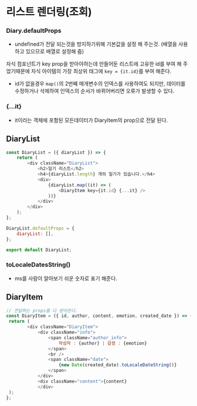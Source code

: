 # 리스트 렌더링(조회)

### Diary.defaultProps

-   undefined가 전달 되는것을 방지하기위해 기본값을 설정 해 주는것. (배열을 사용하고 있으므로 배열로 설정해 줌)

자식 컴포넌트가 key prop을 받아야하는데 만들어둔 리스트에 고유한 id를 부여 해 주었기때문에 자식 아이템의 가장 최상위 태그에 `key = {it.id}`를 부여 해준다.

-   id가 없을경우 `map()`의 2번째 매개변수의 인덱스를 사용하여도 되지만, 데이터를 수정하거나 삭제하여 인덱스의 순서가 바뀌어버리면 오류가 발생할 수 있다.

### {...it}

-   it이라는 객체에 포함된 모든데이터가 DiaryItem의 prop으로 전달 된다.

## DiaryList

```javascript
const DiaryList = ({ diaryList }) => {
    return (
        <div className="DiaryList">
            <h2>일기 리스트</h2>
            <h4>{diaryList.length} 개의 일기가 있습니다.</h4>
            <div>
                {diaryList.map((it) => (
                    <DiaryItem key={it.id} {...it} />
                ))}
            </div>
        </div>
    );
};

DiaryList.defaultProps = {
    diaryList: [],
};

export default DiaryList;
```

### toLocaleDatesString()

-   ms를 사람이 알아보기 쉬운 숫자로 표기 해준다.

## DiaryItem

```javascript
// 전달하는 props를 다 받아온다.
const DiaryItem = ({ id, author, content, emotion, created_date }) => {
 return (
        <div className="DiaryItem">
            <div className="info">
                <span className="author_info">
                    작성자 : {author} | 감정 : {emotion}
                </span>
                <br />
                <span className="date">
                    {new Date(created_date).toLocaleDateString()}
                </span>
            </div>
            <div className="content">{content}
            </div>
 );
};

```